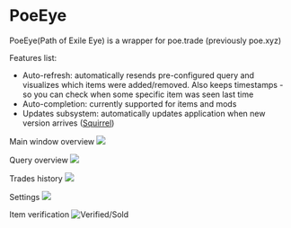 # PoeEye 
PoeEye(Path of Exile Eye) is a wrapper for poe.trade (previously poe.xyz)

Features list:

 - Auto-refresh: automatically resends pre-configured query and visualizes which items were added/removed. Also keeps timestamps - so you can check when some specific item was seen last time
 - Auto-completion: currently supported for items and mods
 - Updates subsystem: automatically updates application when new version arrives ([Squirrel](https://github.com/Squirrel/Squirrel.Windows))

Main window overview
![](http://c2n.me/3tle3dp.png)

Query overview
![](http://c2n.me/3tle7tI.png)

Trades history
![](http://c2n.me/3tle5O5.png)

Settings
![](http://c2n.me/3tlecrD.png)

Item verification
![Verified/Sold](http://c2n.me/3tld3QY.png)
